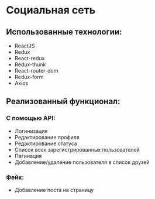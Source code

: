 # Социальная сеть

## Использованные технологии:

- ReactJS
- Redux
- React-redux
- Redux-thunk
- React-router-dom
- Redux-form
- Axios

## Реализованный функционал:

### С помощью API:

- Логинизация
- Редактирование профиля
- Редактирование статуса
- Список всех зарегистрированных пользователей
- Пагинация
- Добавление/удаление пользователя в список друзей

### Фейк:

- Добавление поста на страницу

